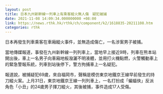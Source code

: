 ```yaml
---
layout: post
title: 日本九州新幹線一列車上有乘客縱火無人傷　疑犯被捕
date: 2021-11-08 14:09:34.000000000 +08:00
link: https://news.rthk.hk/rthk/ch/component/k2/1618835-20211108.htm
categories: rthk
---
```


日本再發生列車乘客在車廂縱火事件，並無造成傷亡，一名涉案男子被捕。

當地傳媒報道，事發在九州新幹線一列列車上，當地早上接近9時，列車在熊本站開出後，車上一名男子向車廂地板潑灑不明液體，並用打火機點燃，火警觸動車上的緊急警報系統，列車到站後停下，警方拘捕車上一名疑犯。

報道說，被捕疑犯69歲，來自福岡市，聲稱是模仿東京地鐵京王線早前發生的持刀縱火案。上月31日，東京地鐵京王線一列列車上，一名打扮成「蝙蝠俠」反派角色「小丑」的24歲男子揮刀縱火，其後被捕，事件造成17人受傷。

